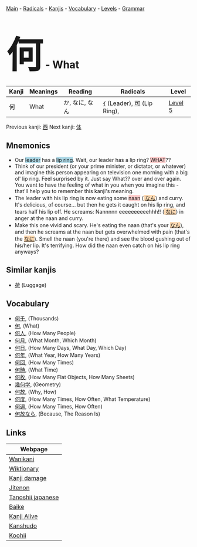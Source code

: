 <style> bigfont {font-size: 100px}</style>
[Main](../README.md) -
[Radicals](../radicals.md) -
[Kanjis](../kanjis.md) -
[Vocabulary](../vocabulary.md) -
[Levels](../levels.md) -
[Grammar](../grammar.md)
# <bigfont> 何</bigfont> - What 

| Kanji | Meanings | Reading | Radicals | Level |
| --- | --- | --- | --- | --- |
| 何 | What | か, なに, なん | [ｲ](../radicals/ｲ.md) (Leader), [可](../radicals/可.md) (Lip Ring),  | [Level 5](../levels/wk_level5.md) |

Previous kanji: [西](西.md) Next kanji: [体](体.md) 

## Mnemonics
 * Our <span style="background-color:#ADD8E6"> leader</span> has a <span style="background-color:#ADD8E6"> lip ring</span>. Wait, our leader has a lip ring? <span style="background-color:#ffcccb"> WHAT</span>??
* Think of our president (or your prime minister, or dictator, or whatever) and imagine this person appearing on television one morning with a big ol' lip ring. Feel surprised by it. Just say What?? over and over again. You want to have the feeling of what in you when you imagine this - that'll help you to remember this kanji's meaning.
* The leader with his lip ring is now eating some <span style="background-color:#ffcccb"> naan</span> (<span style="background-color:#fed8b1"> [なん](https://jisho.org/search/なん)</span>) and curry. It's delicious, of course... but then he gets it caught on his lip ring, and tears half his lip off. He screams: Nannnnn eeeeeeeeeehhh!! (<span style="background-color:#fed8b1"> [なに](https://jisho.org/search/なに)</span>) in anger at the naan and curry.
* Make this one vivid and scary. He's eating the naan (that's your <span style="background-color:#fed8b1"> [なん](https://jisho.org/search/なん)</span>), and then he screams at the naan but gets overwhelmed with pain (that's the <span style="background-color:#fed8b1"> [なに](https://jisho.org/search/なに)</span>). Smell the naan (you're there) and see the blood gushing out of his/her lip. It's terrifying. How did the naan even catch on his lip ring anyways?


## Similar kanjis
 * [荷](荷.md) (Luggage)


## Vocabulary
 * [何千](../vocabulary/何.md), (Thousands)
* [何](../vocabulary/何.md), (What)
* [何人](../vocabulary/何.md), (How Many People)
* [何月](../vocabulary/何.md), (What Month, Which Month)
* [何日](../vocabulary/何.md), (How Many Days, What Day, Which Day)
* [何年](../vocabulary/何.md), (What Year, How Many Years)
* [何回](../vocabulary/何.md), (How Many Times)
* [何時](../vocabulary/何.md), (What Time)
* [何枚](../vocabulary/何.md), (How Many Flat Objects, How Many Sheets)
* [幾何学](../vocabulary/何.md), (Geometry)
* [何故](../vocabulary/何.md), (Why, How)
* [何度](../vocabulary/何.md), (How Many Times, How Often, What Temperature)
* [何遍](../vocabulary/何.md), (How Many Times, How Often)
* [何故なら](../vocabulary/何.md), (Because, The Reason Is)



## Links 

| Webpage |
| --- |
| [Wanikani          ](https://www.wanikani.com/kanji/何) |
| [Wiktionary        ](https://en.wiktionary.org/wiki/何) |
| [Kanji damage      ](http://www.kanjidamage.com/kanji/search?utf8=✓&q=何) |
| [Jitenon           ](https://jitenon.com/kanji/何) |
| [Tanoshii japanese ](https://www.tanoshiijapanese.com/dictionary/kanji.cfm?k=何) |
| [Baike             ](https://baike.baidu.com/item/何) |
| [Kanji Alive       ](https://app.kanjialive.com/何) |
| [Kanshudo          ](https://www.kanshudo.com/searchmn?q=何) |
| [Koohii            ](https://kanji.koohii.com/study/kanji/何) |
